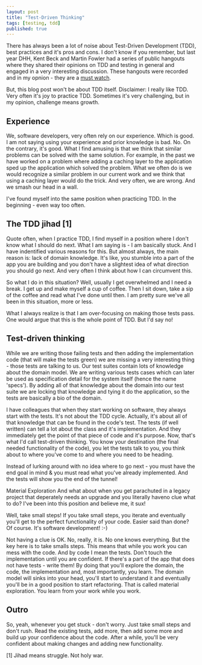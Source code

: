 ```yaml
---
layout: post
title: "Test-Driven Thinking"
tags: [testing, tdd]
published: true
---
```



There has always been a lot of noise about Test-Driven Development (TDD), best practices 
and it's pros and cons. I don't know if you remember, but last year DHH, Kent Beck 
and Martin Fowler had a series of public hangouts where they shared their opinions on TDD and
testing in general and engaged in a very interesting discussion. These hangouts were recorded 
and in my opnion - they are a [must watch](https://www.youtube.com/watch?v=z9quxZsLcfo).

But, this blog post won't be about TDD itself. Disclaimer: I really like TDD. Very often 
it's joy to practice TDD. Sometimes it's very challenging, but in my opinion, challenge means growth.

## Experience
We, software developers, very often rely on our experience. Which is good. I am not saying using your experience and prior knowledge is bad. No. On the contrary, it's good. What I find amusing is that we think that similar problems can be solved with the same solution. For example, in the past we have worked on a problem where adding a caching layer to the application sped up the application which solved the problem. What we often do is we would recognize a similar problem in our current work and we think that using a caching layer would do the trick. And very often, we are wrong. And we smash our head in a wall.

I've found myself into the same position when practicing TDD. In the beginning - even way too often.

## The TDD jihad [1]
Quote often, when I practice TDD, I find myself in a position where I don't know what I should do next. What I am saying is - I am basically stuck. And I have indentified various reasons for this. But almost always, the main reason is: lack of domain knowledge. It's like, you stumble into a part of the app you are building and you don't have a slightest idea of what direction you should go next. And very often I think about how I can circumvent this.

So what I do in this situation? Well, usually I get overwhelmed and I need a break. I get up and make myself a cup of coffee. Then I sit down, take a sip of the coffee and read what I've done until then. I am pretty sure we've all been in this situation, more or less.

What I always realize is that I am over-focusing on making those tests pass. One would argue that this is the whole point of TDD. But I'd say no!

## Test-driven thinking
While we are writing those failing tests and then adding the implementation code (that will make the tests green) we are missing a very interesting thing - those tests are talking to us. Our test suites contain lots of knowledge about the domain model. We are writing various tests cases which can later be used as specification detail for the system itself (hence the name 'specs'). By adding all of that knowledge about the domain into our test suite we are locking that knowledge and tying it do the application, so the tests are basically a bio of the domain.

I have colleagues that when they start working on software, they always start with the tests. It's not about the TDD cycle. Actually, it's about all of that knowledge that can be found in the code's test. The tests (if well written) can tell a lot about the class and it's implementation. And they immediately get the point of that piece of code and it's purpose. Now, that's what I'd call test-driven thinking. You know your destination (the final needed functionality of the code), you let the tests talk to you, you think about to where you've come to and where you need to be heading.

Instead of lurking around with no idea where to go next - you must have the end goal in mind & you must read what you've already implemented. And the tests will show you the end of the tunnel!

Material Exploration
And what about when you get parachuted in a legacy project that deperately needs an upgrade and you literally haveno clue what to do? I've been into this position and believe me, it sux!

Well, take small steps! If you take small steps, you iterate and eventually you'll get to the perfect functionality of your code. Easier said than done? Of course. It's software development! :-)

Not having a clue is OK. No, really, it is. No one knows everything. But the key here is to take smalls steps. This means that while you work you can mess with the code. And by code I mean the tests. Don't touch the implementation until you are confident. If there's a part of the app that does not have tests - write them! By doing that you'll explore the domain, the code, the implementation and, most importantly, you learn. The domain model will sinks into your head, you'll start to understand it and eventually you'll be in a good position to start refactoring. That is called material exploration. You learn from your work while you work.

## Outro
So, yeah, whenever you get stuck - don't worry. Just take small steps and don't rush. Read the existing tests, add more, then add some more and build up your confidence about the code. After a while, you'll be very confident about making changes and adding new functionality.

[1] Jihad means struggle. Not holy war.
